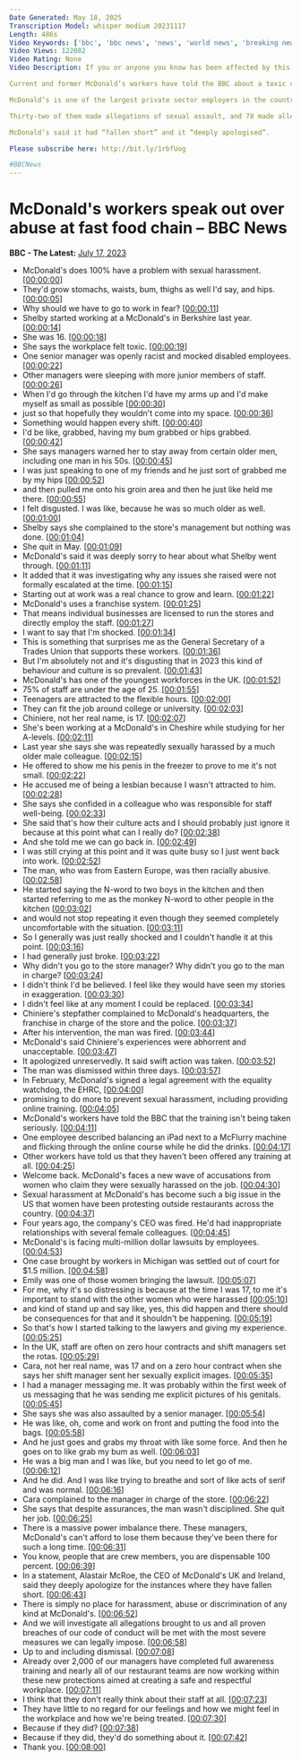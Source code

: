 ```yaml
---
Date Generated: May 18, 2025
Transcription Model: whisper medium 20231117
Length: 486s
Video Keywords: ['bbc', 'bbc news', 'news', 'world news', 'breaking news', 'us news', 'world']
Video Views: 122082
Video Rating: None
Video Description: If you or anyone you know has been affected by this story, visit BBC Action Line: https://www.bbc.co.uk/actionline/

Current and former McDonald’s workers have told the BBC about a toxic culture of sexual assault, harassment, racism and bullying at the fast food company’s UK outlets.

McDonald’s is one of the largest private sector employers in the country, and has one of the UK’s youngest workforces – with three quarters of its employees aged between 16 and 25.

Thirty-two of them made allegations of sexual assault, and 78 made allegations of sexual harassment. Allegations of racism and homophobia were also heard.

McDonald’s said it had “fallen short” and it “deeply apologised”.

Please subscribe here: http://bit.ly/1rbfUog

#BBCNews
---
```


# McDonald's workers speak out over abuse at fast food chain – BBC News
**BBC - The Latest:** [July 17, 2023](https://www.youtube.com/watch?v=8iVtHvgKJEw)
*  McDonald's does 100% have a problem with sexual harassment. [[00:00:00](https://www.youtube.com/watch?v=8iVtHvgKJEw&t=0.0s)]
*  They'd grow stomachs, waists, bum, thighs as well I'd say, and hips. [[00:00:05](https://www.youtube.com/watch?v=8iVtHvgKJEw&t=5.0s)]
*  Why should we have to go to work in fear? [[00:00:11](https://www.youtube.com/watch?v=8iVtHvgKJEw&t=11.5s)]
*  Shelby started working at a McDonald's in Berkshire last year. [[00:00:14](https://www.youtube.com/watch?v=8iVtHvgKJEw&t=14.0s)]
*  She was 16. [[00:00:18](https://www.youtube.com/watch?v=8iVtHvgKJEw&t=18.0s)]
*  She says the workplace felt toxic. [[00:00:19](https://www.youtube.com/watch?v=8iVtHvgKJEw&t=19.5s)]
*  One senior manager was openly racist and mocked disabled employees. [[00:00:22](https://www.youtube.com/watch?v=8iVtHvgKJEw&t=22.0s)]
*  Other managers were sleeping with more junior members of staff. [[00:00:26](https://www.youtube.com/watch?v=8iVtHvgKJEw&t=26.5s)]
*  When I'd go through the kitchen I'd have my arms up and I'd make myself as small as possible [[00:00:30](https://www.youtube.com/watch?v=8iVtHvgKJEw&t=30.5s)]
*  just so that hopefully they wouldn't come into my space. [[00:00:36](https://www.youtube.com/watch?v=8iVtHvgKJEw&t=36.0s)]
*  Something would happen every shift. [[00:00:40](https://www.youtube.com/watch?v=8iVtHvgKJEw&t=40.5s)]
*  I'd be like, grabbed, having my bum grabbed or hips grabbed. [[00:00:42](https://www.youtube.com/watch?v=8iVtHvgKJEw&t=42.5s)]
*  She says managers warned her to stay away from certain older men, including one man in his 50s. [[00:00:45](https://www.youtube.com/watch?v=8iVtHvgKJEw&t=45.5s)]
*  I was just speaking to one of my friends and he just sort of grabbed me by my hips [[00:00:52](https://www.youtube.com/watch?v=8iVtHvgKJEw&t=52.5s)]
*  and then pulled me onto his groin area and then he just like held me there. [[00:00:55](https://www.youtube.com/watch?v=8iVtHvgKJEw&t=55.5s)]
*  I felt disgusted. I was like, because he was so much older as well. [[00:01:00](https://www.youtube.com/watch?v=8iVtHvgKJEw&t=60.5s)]
*  Shelby says she complained to the store's management but nothing was done. [[00:01:04](https://www.youtube.com/watch?v=8iVtHvgKJEw&t=64.5s)]
*  She quit in May. [[00:01:09](https://www.youtube.com/watch?v=8iVtHvgKJEw&t=69.5s)]
*  McDonald's said it was deeply sorry to hear about what Shelby went through. [[00:01:11](https://www.youtube.com/watch?v=8iVtHvgKJEw&t=71.5s)]
*  It added that it was investigating why any issues she raised were not formally escalated at the time. [[00:01:15](https://www.youtube.com/watch?v=8iVtHvgKJEw&t=75.5s)]
*  Starting out at work was a real chance to grow and learn. [[00:01:22](https://www.youtube.com/watch?v=8iVtHvgKJEw&t=82.5s)]
*  McDonald's uses a franchise system. [[00:01:25](https://www.youtube.com/watch?v=8iVtHvgKJEw&t=85.5s)]
*  That means individual businesses are licensed to run the stores and directly employ the staff. [[00:01:27](https://www.youtube.com/watch?v=8iVtHvgKJEw&t=87.5s)]
*  I want to say that I'm shocked. [[00:01:34](https://www.youtube.com/watch?v=8iVtHvgKJEw&t=94.5s)]
*  This is something that surprises me as the General Secretary of a Trades Union that supports these workers. [[00:01:36](https://www.youtube.com/watch?v=8iVtHvgKJEw&t=96.5s)]
*  But I'm absolutely not and it's disgusting that in 2023 this kind of behaviour and culture is so prevalent. [[00:01:43](https://www.youtube.com/watch?v=8iVtHvgKJEw&t=103.5s)]
*  McDonald's has one of the youngest workforces in the UK. [[00:01:52](https://www.youtube.com/watch?v=8iVtHvgKJEw&t=112.5s)]
*  75% of staff are under the age of 25. [[00:01:55](https://www.youtube.com/watch?v=8iVtHvgKJEw&t=115.5s)]
*  Teenagers are attracted to the flexible hours. [[00:02:00](https://www.youtube.com/watch?v=8iVtHvgKJEw&t=120.5s)]
*  They can fit the job around college or university. [[00:02:03](https://www.youtube.com/watch?v=8iVtHvgKJEw&t=123.5s)]
*  Chiniere, not her real name, is 17. [[00:02:07](https://www.youtube.com/watch?v=8iVtHvgKJEw&t=127.5s)]
*  She's been working at a McDonald's in Cheshire while studying for her A-levels. [[00:02:11](https://www.youtube.com/watch?v=8iVtHvgKJEw&t=131.5s)]
*  Last year she says she was repeatedly sexually harassed by a much older male colleague. [[00:02:15](https://www.youtube.com/watch?v=8iVtHvgKJEw&t=135.5s)]
*  He offered to show me his penis in the freezer to prove to me it's not small. [[00:02:22](https://www.youtube.com/watch?v=8iVtHvgKJEw&t=142.5s)]
*  He accused me of being a lesbian because I wasn't attracted to him. [[00:02:28](https://www.youtube.com/watch?v=8iVtHvgKJEw&t=148.5s)]
*  She says she confided in a colleague who was responsible for staff well-being. [[00:02:33](https://www.youtube.com/watch?v=8iVtHvgKJEw&t=153.5s)]
*  She said that's how their culture acts and I should probably just ignore it because at this point what can I really do? [[00:02:38](https://www.youtube.com/watch?v=8iVtHvgKJEw&t=158.5s)]
*  And she told me we can go back in. [[00:02:49](https://www.youtube.com/watch?v=8iVtHvgKJEw&t=169.5s)]
*  I was still crying at this point and it was quite busy so I just went back into work. [[00:02:52](https://www.youtube.com/watch?v=8iVtHvgKJEw&t=172.5s)]
*  The man, who was from Eastern Europe, was then racially abusive. [[00:02:58](https://www.youtube.com/watch?v=8iVtHvgKJEw&t=178.5s)]
*  He started saying the N-word to two boys in the kitchen and then started referring to me as the monkey N-word to other people in the kitchen [[00:03:02](https://www.youtube.com/watch?v=8iVtHvgKJEw&t=182.5s)]
*  and would not stop repeating it even though they seemed completely uncomfortable with the situation. [[00:03:11](https://www.youtube.com/watch?v=8iVtHvgKJEw&t=191.5s)]
*  So I generally was just really shocked and I couldn't handle it at this point. [[00:03:16](https://www.youtube.com/watch?v=8iVtHvgKJEw&t=196.5s)]
*  I had generally just broke. [[00:03:22](https://www.youtube.com/watch?v=8iVtHvgKJEw&t=202.5s)]
*  Why didn't you go to the store manager? Why didn't you go to the man in charge? [[00:03:24](https://www.youtube.com/watch?v=8iVtHvgKJEw&t=204.5s)]
*  I didn't think I'd be believed. I feel like they would have seen my stories in exaggeration. [[00:03:30](https://www.youtube.com/watch?v=8iVtHvgKJEw&t=210.5s)]
*  I didn't feel like at any moment I could be replaced. [[00:03:34](https://www.youtube.com/watch?v=8iVtHvgKJEw&t=214.5s)]
*  Chiniere's stepfather complained to McDonald's headquarters, the franchise in charge of the store and the police. [[00:03:37](https://www.youtube.com/watch?v=8iVtHvgKJEw&t=217.5s)]
*  After his intervention, the man was fired. [[00:03:44](https://www.youtube.com/watch?v=8iVtHvgKJEw&t=224.5s)]
*  McDonald's said Chiniere's experiences were abhorrent and unacceptable. [[00:03:47](https://www.youtube.com/watch?v=8iVtHvgKJEw&t=227.5s)]
*  It apologized unreservedly. It said swift action was taken. [[00:03:52](https://www.youtube.com/watch?v=8iVtHvgKJEw&t=232.5s)]
*  The man was dismissed within three days. [[00:03:57](https://www.youtube.com/watch?v=8iVtHvgKJEw&t=237.5s)]
*  In February, McDonald's signed a legal agreement with the equality watchdog, the EHRC, [[00:04:00](https://www.youtube.com/watch?v=8iVtHvgKJEw&t=240.5s)]
*  promising to do more to prevent sexual harassment, including providing online training. [[00:04:05](https://www.youtube.com/watch?v=8iVtHvgKJEw&t=245.5s)]
*  McDonald's workers have told the BBC that the training isn't being taken seriously. [[00:04:11](https://www.youtube.com/watch?v=8iVtHvgKJEw&t=251.5s)]
*  One employee described balancing an iPad next to a McFlurry machine and flicking through the online course while he did the drinks. [[00:04:17](https://www.youtube.com/watch?v=8iVtHvgKJEw&t=257.5s)]
*  Other workers have told us that they haven't been offered any training at all. [[00:04:25](https://www.youtube.com/watch?v=8iVtHvgKJEw&t=265.5s)]
*  Welcome back. McDonald's faces a new wave of accusations from women who claim they were sexually harassed on the job. [[00:04:30](https://www.youtube.com/watch?v=8iVtHvgKJEw&t=270.5s)]
*  Sexual harassment at McDonald's has become such a big issue in the US that women have been protesting outside restaurants across the country. [[00:04:37](https://www.youtube.com/watch?v=8iVtHvgKJEw&t=277.5s)]
*  Four years ago, the company's CEO was fired. He'd had inappropriate relationships with several female colleagues. [[00:04:45](https://www.youtube.com/watch?v=8iVtHvgKJEw&t=285.5s)]
*  McDonald's is facing multi-million dollar lawsuits by employees. [[00:04:53](https://www.youtube.com/watch?v=8iVtHvgKJEw&t=293.5s)]
*  One case brought by workers in Michigan was settled out of court for $1.5 million. [[00:04:58](https://www.youtube.com/watch?v=8iVtHvgKJEw&t=298.5s)]
*  Emily was one of those women bringing the lawsuit. [[00:05:07](https://www.youtube.com/watch?v=8iVtHvgKJEw&t=307.5s)]
*  For me, why it's so distressing is because at the time I was 17, to me it's important to stand with the other women who were harassed [[00:05:10](https://www.youtube.com/watch?v=8iVtHvgKJEw&t=310.5s)]
*  and kind of stand up and say like, yes, this did happen and there should be consequences for that and it shouldn't be happening. [[00:05:19](https://www.youtube.com/watch?v=8iVtHvgKJEw&t=319.5s)]
*  So that's how I started talking to the lawyers and giving my experience. [[00:05:25](https://www.youtube.com/watch?v=8iVtHvgKJEw&t=325.5s)]
*  In the UK, staff are often on zero hour contracts and shift managers set the rotas. [[00:05:29](https://www.youtube.com/watch?v=8iVtHvgKJEw&t=329.5s)]
*  Cara, not her real name, was 17 and on a zero hour contract when she says her shift manager sent her sexually explicit images. [[00:05:35](https://www.youtube.com/watch?v=8iVtHvgKJEw&t=335.5s)]
*  I had a manager messaging me. It was probably within the first week of us messaging that he was sending me explicit pictures of his genitals. [[00:05:45](https://www.youtube.com/watch?v=8iVtHvgKJEw&t=345.5s)]
*  She says she was also assaulted by a senior manager. [[00:05:54](https://www.youtube.com/watch?v=8iVtHvgKJEw&t=354.5s)]
*  He was like, oh, come and work on front and putting the food into the bags. [[00:05:58](https://www.youtube.com/watch?v=8iVtHvgKJEw&t=358.5s)]
*  And he just goes and grabs my throat with like some force. And then he goes on to like grab my bum as well. [[00:06:03](https://www.youtube.com/watch?v=8iVtHvgKJEw&t=363.5s)]
*  He was a big man and I was like, but you need to let go of me. [[00:06:12](https://www.youtube.com/watch?v=8iVtHvgKJEw&t=372.5s)]
*  And he did. And I was like trying to breathe and sort of like acts of serif and was normal. [[00:06:16](https://www.youtube.com/watch?v=8iVtHvgKJEw&t=376.5s)]
*  Cara complained to the manager in charge of the store. [[00:06:22](https://www.youtube.com/watch?v=8iVtHvgKJEw&t=382.5s)]
*  She says that despite assurances, the man wasn't disciplined. She quit her job. [[00:06:25](https://www.youtube.com/watch?v=8iVtHvgKJEw&t=385.5s)]
*  There is a massive power imbalance there. These managers, McDonald's can't afford to lose them because they've been there for such a long time. [[00:06:31](https://www.youtube.com/watch?v=8iVtHvgKJEw&t=391.5s)]
*  You know, people that are crew members, you are dispensable 100 percent. [[00:06:39](https://www.youtube.com/watch?v=8iVtHvgKJEw&t=399.5s)]
*  In a statement, Alastair McRoe, the CEO of McDonald's UK and Ireland, said they deeply apologize for the instances where they have fallen short. [[00:06:43](https://www.youtube.com/watch?v=8iVtHvgKJEw&t=403.5s)]
*  There is simply no place for harassment, abuse or discrimination of any kind at McDonald's. [[00:06:52](https://www.youtube.com/watch?v=8iVtHvgKJEw&t=412.5s)]
*  And we will investigate all allegations brought to us and all proven breaches of our code of conduct will be met with the most severe measures we can legally impose. [[00:06:58](https://www.youtube.com/watch?v=8iVtHvgKJEw&t=418.5s)]
*  Up to and including dismissal. [[00:07:08](https://www.youtube.com/watch?v=8iVtHvgKJEw&t=428.5s)]
*  Already over 2,000 of our managers have completed full awareness training and nearly all of our restaurant teams are now working within these new protections aimed at creating a safe and respectful workplace. [[00:07:11](https://www.youtube.com/watch?v=8iVtHvgKJEw&t=431.5s)]
*  I think that they don't really think about their staff at all. [[00:07:23](https://www.youtube.com/watch?v=8iVtHvgKJEw&t=443.5s)]
*  They have little to no regard for our feelings and how we might feel in the workplace and how we're being treated. [[00:07:30](https://www.youtube.com/watch?v=8iVtHvgKJEw&t=450.5s)]
*  Because if they did? [[00:07:38](https://www.youtube.com/watch?v=8iVtHvgKJEw&t=458.5s)]
*  Because if they did, they'd do something about it. [[00:07:42](https://www.youtube.com/watch?v=8iVtHvgKJEw&t=462.5s)]
*  Thank you. [[00:08:00](https://www.youtube.com/watch?v=8iVtHvgKJEw&t=480.5s)]
